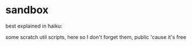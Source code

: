 sandbox
=======

best explained in haiku:

some scratch util scripts, 
here so I don't forget them, 
public 'cause it's free
